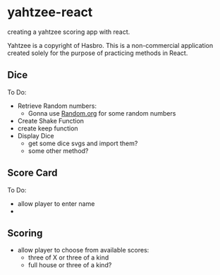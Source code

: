 # yahtzee-react
creating a yahtzee scoring app with react.

Yahtzee is a copyright of Hasbro. This is a non-commercial application created solely for the purpose of practicing methods in React.

## Dice
To Do:
- Retrieve Random numbers:
    - Gonna use [Random.org](https://api.random.org/api-keys) for some random numbers
- Create Shake Function
- create keep function
- Display Dice
    - get some dice svgs and import them?
    - some other method?

## Score Card
To Do:
- allow player to enter name
- 

## Scoring
- allow player to choose from available scores:
    - three of X or three of a kind
    - full house or three of a kind?
